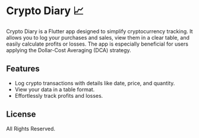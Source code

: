 # Crypto Diary 📈

Crypto Diary is a Flutter app designed to simplify cryptocurrency tracking. It allows you to log your purchases and sales, view them in a clear table, and easily calculate profits or losses. The app is especially beneficial for users applying the Dollar-Cost Averaging (DCA) strategy.

## Features
- Log crypto transactions with details like date, price, and quantity.
- View your data in a table format.
- Effortlessly track profits and losses.

## License
All Rights Reserved.